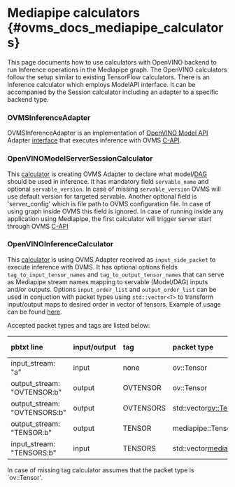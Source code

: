 # Mediapipe calculators {#ovms_docs_mediapipe_calculators}

This page documents how to use calculators with OpenVINO backend to run Inference operations in the Mediapipe graph. The OpenVINO calculators follow the setup similar to existing TensorFlow calculators. There is an Inference calculator which employs ModelAPI interface. It can be accompanied by the Session calculator including an adapter to a specific backend type.

### OVMSInferenceAdapter

OVMSInferenceAdapter is an implementation of [OpenVINO Model API](https://github.com/openvinotoolkit/model_api) Adapter [interface](https://github.com/openvinotoolkit/model_api/blob/master/model_api/cpp/adapters/include/adapters/inference_adapter.h) that executes inference with OVMS [C-API](https://github.com/openvinotoolkit/model_server/blob/main/docs/model_server_c_api.md).

### OpenVINOModelServerSessionCalculator

This [calculator](https://github.com/openvinotoolkit/mediapipe/blob/main/mediapipe/calculators/ovms/openvinomodelserversessioncalculator.cc) is creating OVMS Adapter to declare what model/[DAG](https://github.com/openvinotoolkit/model_server/blob/main/docs/dag_scheduler.md) should be used in inference. It has mandatory field `servable_name` and optional `servable_version`. In case of missing `servable_version` OVMS will use default version for targeted servable. Another optional field is 'server_config' which is file path to OVMS configuration file. In case of using graph inside OVMS this field is ignored. In case of running inside any application using Mediapipe, the first calculator will trigger server start through OVMS [C-API](https://github.com/openvinotoolkit/model_server/blob/main/docs/model_server_c_api.md)

### OpenVINOInferenceCalculator

This [calculator](https://github.com/openvinotoolkit/mediapipe/blob/main/mediapipe/calculators/ovms/openvinoinferencecalculator.cc) is using OVMS Adapter received as `input_side_packet` to execute inference with OVMS. It has optional options fields `tag_to_input_tensor_names` and `tag_to_output_tensor_names` that can serve as Mediapipe stream names mapping to servable (Model/DAG) inputs and/or outputs. Options `input_order_list` and `output_order_list` can be used in conjuction with packet types using `std::vector<T>` to transform input/output maps to desired order in vector of tensors. Example of usage can be found [here](https://github.com/openvinotoolkit/mediapipe/blob/main/mediapipe/modules/pose_landmark/pose_landmark_by_roi_cpu.pbtxt).

Accepted packet types and tags are listed below:

|pbtxt line|input/output|tag|packet type|stream name|
|:---|:---|:---|:---|:---|
|input_stream: "a"|input|none|ov::Tensor|a|
|output_stream: "OVTENSOR:b"|output|OVTENSOR|ov::Tensor|b|
|output_stream: "OVTENSORS:b"|output|OVTENSORS|std::vector<ov::Tensor>|b|
|output_stream: "TENSOR:b"|output|TENSOR|mediapipe::Tensor|b|
|input_stream: "TENSORS:b"|input|TENSORS|std::vector<mediapipe::Tensor>|b|

In case of missing tag calculator assumes that the packet type is `ov::Tensor'.
